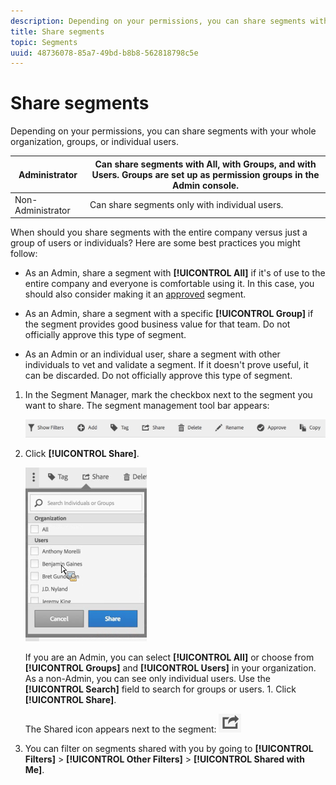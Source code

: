 ```yaml
---
description: Depending on your permissions, you can share segments with your whole organization, groups, or individual users.
title: Share segments
topic: Segments
uuid: 48736078-85a7-49bd-b8b8-562818798c5e
---
```


# Share segments

Depending on your permissions, you can share segments with your whole organization, groups, or individual users.

|  Administrator  | Can share segments with All, with Groups, and with Users. Groups are set up as permission groups in the Admin console.  |
|---|---|
|  Non-Administrator  | Can share segments only with individual users.  |

When should you share segments with the entire company versus just a group of users or individuals? Here are some best practices you might follow:

* As an Admin, share a segment with **[!UICONTROL All]** if it's of use to the entire company and everyone is comfortable using it. In this case, you should also consider making it an [approved](/help/components/segmentation/segmentation-workflow/seg-approve.md) segment.

* As an Admin, share a segment with a specific **[!UICONTROL Group]** if the segment provides good business value for that team. Do not officially approve this type of segment.
* As an Admin or an individual user, share a segment with other individuals to vet and validate a segment. If it doesn't prove useful, it can be discarded. Do not officially approve this type of segment.

1. In the Segment Manager, mark the checkbox next to the segment you want to share. The segment management tool bar appears:

   ![](assets/segment_mgmt_toolbar.png)

1. Click **[!UICONTROL Share]**.

   ![](assets/sharing_segments.png)

   If you are an Admin, you can select **[!UICONTROL All]** or choose from **[!UICONTROL Groups]** and **[!UICONTROL Users]** in your organization. As a non-Admin, you can see only individual users. Use the **[!UICONTROL Search]** field to search for groups or users. 1. Click **[!UICONTROL Share]**.

   The Shared icon appears next to the segment:  ![](assets/share_icon.png)

1. You can filter on segments shared with you by going to **[!UICONTROL Filters]** > **[!UICONTROL Other Filters]** > **[!UICONTROL Shared with Me]**.
